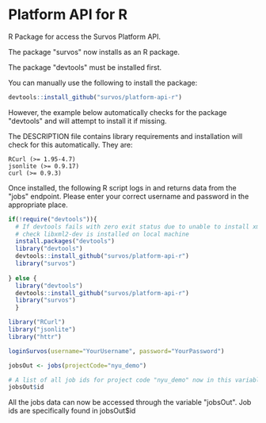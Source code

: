 # Platform API for R

R Package for access the Survos Platform API.

The package "survos" now installs as an R package. 

The package "devtools" must be installed first.

You can manually use the following to install the package:

```R
devtools::install_github("survos/platform-api-r")
```
However, the example below automatically checks for the package "devtools" and will attempt to install it if missing.

The DESCRIPTION file contains library requirements and installation will check for this automatically. They are:

    RCurl (>= 1.95-4.7)
    jsonlite (>= 0.9.17)
    curl (>= 0.9.3)

Once installed, the following R script logs in and returns data from the "jobs" endpoint. Please enter your correct username and password in the appropriate place.

```R
if(!require("devtools")){
  # If devtools fails with zero exit status due to unable to install xml2 library, 
  # check libxml2-dev is installed on local machine
  install.packages("devtools")
  library("devtools")
  devtools::install_github("survos/platform-api-r")
  library("survos")
  
} else {
  library("devtools")
  devtools::install_github("survos/platform-api-r")
  library("survos")
  }

library("RCurl")
library("jsonlite")
library("httr")

loginSurvos(username="YourUsername", password="YourPassword")

jobsOut <- jobs(projectCode="nyu_demo")

# A list of all job ids for project code "nyu_demo" now in this variable
jobsOut$id

```
All the jobs data can now be accessed through the variable "jobsOut". Job ids are specifically found in jobsOut$id



